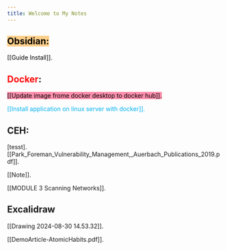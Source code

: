 ```yaml
---
title: Welcome to My Notes
---
```


## <mark style="background: #FFF3A3A6;"><mark style="background: #FFB86CA6;">**Obsidian**:</mark></mark>

<span style="color:rgb(0, 0, 0)">[[Guide Install]].
</span>
## **<span style="color:rgb(112, 48, 160)"><span style="color:rgb(255, 0, 0)">Docker</span></span>**:

<mark style="background: #FF5582A6;">[[Update image frome docker desktop to docker hub]].</mark>

<span style="color:rgb(0, 176, 240)">[[Install application on linux server with docker]].</span>

## **CEH**:
[tesst].[[Park_Foreman_Vulnerability_Management,_Auerbach_Publications_2019.pdf]].

[[Note]].

[[MODULE 3 Scanning Networks]].

## **Excalidraw**

[[Drawing 2024-08-30 14.53.32]].

[[DemoArticle-AtomicHabits.pdf]].






